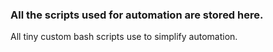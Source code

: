### All the scripts used for automation are stored here.

All tiny custom bash scripts use to simplify automation.
